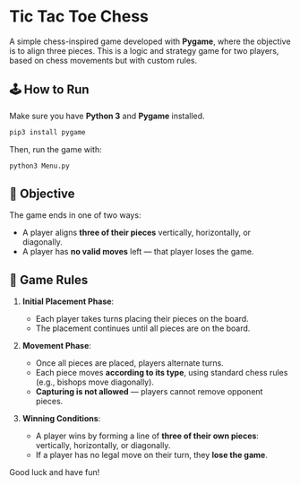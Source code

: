 # Tic Tac Toe Chess

A simple chess-inspired game developed with **Pygame**, where the objective is to align three pieces. This is a logic and strategy game for two players, based on chess movements but with custom rules.

## 🕹 How to Run

Make sure you have **Python 3** and **Pygame** installed.

```bash
pip3 install pygame
```

Then, run the game with:

```bash
python3 Menu.py
```

## 🎯 Objective

The game ends in one of two ways:
- A player aligns **three of their pieces** vertically, horizontally, or diagonally.
- A player has **no valid moves** left — that player loses the game.

## 🧩 Game Rules

1. **Initial Placement Phase**:
   - Each player takes turns placing their pieces on the board.
   - The placement continues until all pieces are on the board.

2. **Movement Phase**:
   - Once all pieces are placed, players alternate turns.
   - Each piece moves **according to its type**, using standard chess rules (e.g., bishops move diagonally).
   - **Capturing is not allowed** — players cannot remove opponent pieces.

3. **Winning Conditions**:
   - A player wins by forming a line of **three of their own pieces**: vertically, horizontally, or diagonally.
   - If a player has no legal move on their turn, they **lose the game**.

Good luck and have fun!
